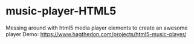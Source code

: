 # music-player-HTML5
Messing around with html5 media player elements to create an awesome player
Demo: https://www.hagthedon.com/projects/html5-music-player/
